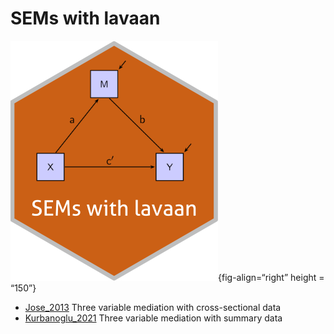 # SEMs with lavaan


![](logo/hex.svg){fig-align=“right” height = “150”}

- [Jose_2013](https://github.com/smusp/SEMs_with_lavaan/tree/main/Jose_2013)
  Three variable mediation with cross-sectional data
- [Kurbanoglu_2021](https://github.com/smusp/SEMs_with_lavaan/tree/main/Kurbanoglu_2021)
  Three variable mediation with summary data
